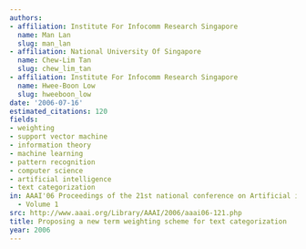 ```yaml
---
authors:
- affiliation: Institute For Infocomm Research Singapore
  name: Man Lan
  slug: man_lan
- affiliation: National University Of Singapore
  name: Chew-Lim Tan
  slug: chew_lim_tan
- affiliation: Institute For Infocomm Research Singapore
  name: Hwee-Boon Low
  slug: hweeboon_low
date: '2006-07-16'
estimated_citations: 120
fields:
- weighting
- support vector machine
- information theory
- machine learning
- pattern recognition
- computer science
- artificial intelligence
- text categorization
in: AAAI'06 Proceedings of the 21st national conference on Artificial intelligence
  - Volume 1
src: http://www.aaai.org/Library/AAAI/2006/aaai06-121.php
title: Proposing a new term weighting scheme for text categorization
year: 2006
---
```

